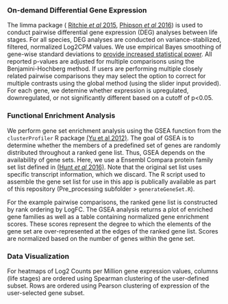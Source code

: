 ### On-demand Differential Gene Expression

The limma package ( [Ritchie *et al*
2015](https://pubmed.ncbi.nlm.nih.gov/25605792/), [Phipson *et al*
2016](https://www.ncbi.nlm.nih.gov/pmc/articles/PMC5373812/)) is used to
conduct pairwise differential gene expression (DEG) analyses between
life stages. For all species, DEG analyses are conducted on
variance-stabilized, filtered, normalized Log2CPM values. We use
empirical Bayes smoothing of gene-wise standard deviations to [provide
increased statistical
power](https://www.degruyter.com/doi/10.2202/1544-6115.1027). All
reported p-values are adjusted for multiple comparisons using the
Benjamini-Hochberg method. If users are performing multiple closely
related pairwise comparisons they may select the option to correct for
multiple contrasts using the global method (using the slider input
provided). For each gene, we detemine whether expression is upregulated,
downregulated, or not significantly different based on a cutoff of
p&lt;0.05.

### Functional Enrichment Analysis

We perform gene set enrichment analysis using the GSEA function from the
`clusterProfiler` R package [(Yu et al
2012)](http://dx.doi.org/10.1089/omi.2011.0118). The goal of GSEA is to
determine whether the members of a predefined set of genes are randomly
distributed throughout a ranked gene list. Thus, GSEA depends on the
availability of gene sets. Here, we use a Ensembl Compara protein family
set list defined in [(Hunt *et al*
2016)](https://www.nature.com/articles/ng.3495). Note that the original
set list uses specific transcript information, which we discard. The R
script used to assemble the gene set list for use in this app is
publically available as part of this repository (Pre\_processing
subfolder &gt; `generateGeneSet.R`).

For the example pairwise comparisons, the ranked gene list is
constructed by rank ordering by LogFC. The GSEA analysis returns a plot
of enriched gene families as well as a table containing normalized gene
enrichment scores. These scores represent the degree to which the
elements of the gene set are over-represented at the edges of the ranked
gene list. Scores are normalized based on the number of genes within the
gene set.

### Data Visualization

For heatmaps of Log2 Counts per Million gene expression values, columns
(life stages) are ordered using Spearman clustering of the user-defined subset. Rows are ordered using Pearson
clustering of expression of the user-selected gene subset.
